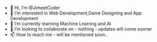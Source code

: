 - 👋 Hi, I’m @JimeetCoder
- 👀 I’m interested in Web Development,Game Designing and App Development
- 🌱 I’m currently learning Machine Learnng and AI
- 💞️ I’m looking to collaborate on - nothing - updates will come sooner
- 📫 How to reach me - will be mentioned soon..

<!---
JimeetCoder/JimeetCoder is a ✨ special ✨ repository because its `README.md` (this file) appears on your GitHub profile.
You can click the Preview link to take a look at your changes.
--->
